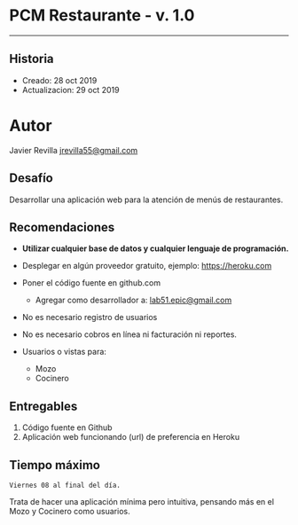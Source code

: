 # PCM Restaurante - v. 1.0
------------------

## Historia
- Creado:         28 oct 2019
- Actualizacion:  29 oct 2019

# Autor
Javier Revilla
jrevilla55@gmail.com


Desafío 
--------
Desarrollar una aplicación web para la atención de menús de restaurantes.


Recomendaciones
----------------
- **Utilizar cualquier base de datos y cualquier lenguaje de programación.**

- Desplegar en algún proveedor gratuito, ejemplo: https://heroku.com 

- Poner el código fuente en github.com
	- Agregar como desarrollador a: lab51.epic@gmail.com 


- No es necesario registro de usuarios

- No es necesario cobros en línea ni facturación ni reportes. 

- Usuarios o vistas para:
	- Mozo 
	- Cocinero 


## Entregables
1. Código fuente en Github
2. Aplicación web funcionando (url) de preferencia en Heroku


## Tiempo máximo
	Viernes 08 al final del día.

Trata de hacer una aplicación mínima pero intuitiva, pensando más en el Mozo y Cocinero como usuarios.

